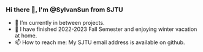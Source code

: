 ### Hi there 👋, I'm @SylvanSun from SJTU

- 🔭 I’m currently in between projects.
- 🌱 I have finished 2022-2023 Fall Semester and enjoying winter vacation at home.
- 📫 How to reach me: My SJTU email address is available on github.



<!--
**SylvanSun/SylvanSun** is a ✨ _special_ ✨ repository because its `README.md` (this file) appears on your GitHub profile.

<div>
  <img align="left" src="https://github-readme-stats.vercel.app/api?username=SylvanSun&show_icons=true&count_private=true&include_all_commits=true&hide=" />
  <img align="right" src="https://github-readme-stats.vercel.app/api/top-langs/?username=SylvanSun&count_private=true&include_all_commits=false&hide=tex" />
</div>

Here are some ideas to get you started:

- 👯 I’m looking to collaborate on ...
- 🤔 I’m looking for help with ...
- 💬 Ask me about ...
- 😄 Pronouns: ...
- ⚡ Fun fact: ...
-->
